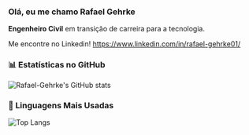### Olá, eu me chamo Rafael Gehrke
**Engenheiro Civil** em transição de carreira para a tecnologia.

Me encontre no Linkedin!
https://www.linkedin.com/in/rafael-gehrke01/

### 📊 Estatísticas no GitHub

![Rafael-Gehrke's GitHub stats](https://github-readme-stats.vercel.app/api?username=Rafael-Gehrke&show_icons=true&theme=dracula)

### 🚀 Linguagens Mais Usadas
![Top Langs](https://github-readme-stats.vercel.app/api/top-langs/?username=Rafael-Gehrke&layout=compact)
